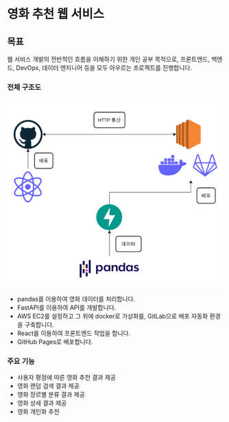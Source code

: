 # 영화 추천 웹 서비스


## 목표
웹 서비스 개발의 전반적인 흐름을 이해하기 위한 개인 공부 목적으로, 프론트엔드, 백엔드, DevOps, 데이터 엔지니어 등을 모두 아우르는 프로젝트를 진행합니다.

### 전체 구조도
![img.png](img.png)

- pandas를 이용하여 영화 데이터를 처리합니다.
- FastAPI를 이용하여 API를 개발합니다.
- AWS EC2를 설정하고 그 위에 docker로 가상화를, GitLab으로 배포 자동화 환경을 구축합니다.
- React를 이용하여 프론트엔드 작업을 합니다.
- GitHub Pages로 배포합니다.

### 주요 기능

- 사용자 평점에 따른 영화 추천 결과 제공
- 영화 랜덤 검색 결과 제공
- 영화 장르별 분류 결과 제공
- 영화 상세 결과 제공
- 영화 개인화 추천